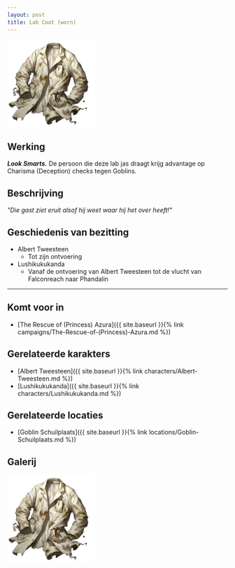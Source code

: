 ```yaml
---
layout: post
title: Lab Coat (worn)
---
```


<img src="../images/Lab Coat (Worn).png" alt="Lab Coat (Worn)" width=200>

## Werking
<b><i>Look Smarts.</i></b> De persoon die deze lab jas draagt krijg advantage op Charisma (Deception) checks tegen Goblins.

## Beschrijving
<i>"Die gast ziet eruit alsof hij weet waar hij het over heeft!"</i>

## Geschiedenis van bezitting
* Albert Tweesteen
  * Tot zijn ontvoering
* Lushikukukanda
  * Vanaf de ontvoering van Albert Tweesteen tot de vlucht van Falconreach naar Phandalin

---

## Komt voor in
* [The Rescue of (Princess) Azura]({{ site.baseurl }}{% link campaigns/The-Rescue-of-(Princess)-Azura.md %})

## Gerelateerde karakters
* [Albert Tweesteen]({{ site.baseurl }}{% link characters/Albert-Tweesteen.md %})
* [Lushikukukanda]({{ site.baseurl }}{% link characters/Lushikukukanda.md %})

## Gerelateerde locaties
* [Goblin Schuilplaats]({{ site.baseurl }}{% link locations/Goblin-Schuilplaats.md %})

## Galerij
<img src="../images/Lab Coat (Worn).png" alt="Lab Coat (Worn)" width=200>